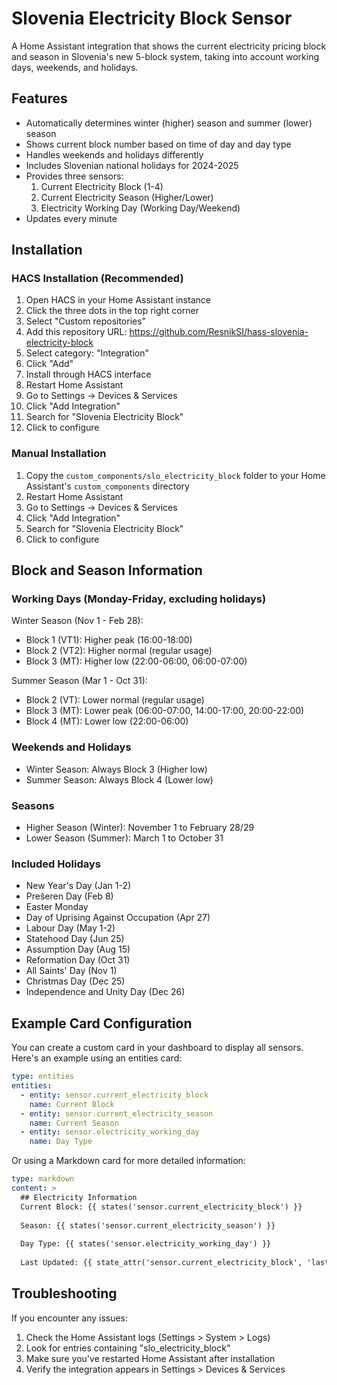 # Slovenia Electricity Block Sensor

A Home Assistant integration that shows the current electricity pricing block and season in Slovenia's new 5-block system, taking into account working days, weekends, and holidays.

## Features

- Automatically determines winter (higher) season and summer (lower) season
- Shows current block number based on time of day and day type
- Handles weekends and holidays differently
- Includes Slovenian national holidays for 2024-2025
- Provides three sensors:
  1. Current Electricity Block (1-4)
  2. Current Electricity Season (Higher/Lower)
  3. Electricity Working Day (Working Day/Weekend)
- Updates every minute

## Installation

### HACS Installation (Recommended)

1. Open HACS in your Home Assistant instance
2. Click the three dots in the top right corner
3. Select "Custom repositories"
4. Add this repository URL: https://github.com/ResnikSI/hass-slovenia-electricity-block
5. Select category: "Integration"
6. Click "Add"
7. Install through HACS interface
8. Restart Home Assistant
9. Go to Settings -> Devices & Services
10. Click "Add Integration"
11. Search for "Slovenia Electricity Block"
12. Click to configure

### Manual Installation

1. Copy the `custom_components/slo_electricity_block` folder to your Home Assistant's `custom_components` directory
2. Restart Home Assistant
3. Go to Settings -> Devices & Services
4. Click "Add Integration"
5. Search for "Slovenia Electricity Block"
6. Click to configure

## Block and Season Information

### Working Days (Monday-Friday, excluding holidays)
Winter Season (Nov 1 - Feb 28):
- Block 1 (VT1): Higher peak (16:00-18:00)
- Block 2 (VT2): Higher normal (regular usage)
- Block 3 (MT): Higher low (22:00-06:00, 06:00-07:00)

Summer Season (Mar 1 - Oct 31):
- Block 2 (VT): Lower normal (regular usage)
- Block 3 (MT): Lower peak (06:00-07:00, 14:00-17:00, 20:00-22:00)
- Block 4 (MT): Lower low (22:00-06:00)

### Weekends and Holidays
- Winter Season: Always Block 3 (Higher low)
- Summer Season: Always Block 4 (Lower low)

### Seasons
- Higher Season (Winter): November 1 to February 28/29
- Lower Season (Summer): March 1 to October 31

### Included Holidays
- New Year's Day (Jan 1-2)
- Prešeren Day (Feb 8)
- Easter Monday
- Day of Uprising Against Occupation (Apr 27)
- Labour Day (May 1-2)
- Statehood Day (Jun 25)
- Assumption Day (Aug 15)
- Reformation Day (Oct 31)
- All Saints' Day (Nov 1)
- Christmas Day (Dec 25)
- Independence and Unity Day (Dec 26)

## Example Card Configuration

You can create a custom card in your dashboard to display all sensors. Here's an example using an entities card:

```yaml
type: entities
entities:
  - entity: sensor.current_electricity_block
    name: Current Block
  - entity: sensor.current_electricity_season
    name: Current Season
  - entity: sensor.electricity_working_day
    name: Day Type
```

Or using a Markdown card for more detailed information:

```yaml
type: markdown
content: >
  ## Electricity Information
  Current Block: {{ states('sensor.current_electricity_block') }}
  
  Season: {{ states('sensor.current_electricity_season') }}
  
  Day Type: {{ states('sensor.electricity_working_day') }}
  
  Last Updated: {{ state_attr('sensor.current_electricity_block', 'last_update') }}
```

## Troubleshooting

If you encounter any issues:

1. Check the Home Assistant logs (Settings > System > Logs)
2. Look for entries containing "slo_electricity_block"
3. Make sure you've restarted Home Assistant after installation
4. Verify the integration appears in Settings > Devices & Services
